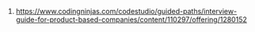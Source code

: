 1. https://www.codingninjas.com/codestudio/guided-paths/interview-guide-for-product-based-companies/content/110297/offering/1280152
